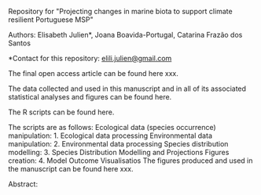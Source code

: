 Repository for "Projecting changes in marine biota to support climate resilient Portuguese MSP"

Authors: Elisabeth Julien*, Joana Boavida-Portugal, Catarina Frazão dos Santos

*Contact for this repository: elili.julien@gmail.com

The final open access article can be found here xxx.

The data collected and used in this manuscript and in all of its associated statistical analyses and figures can be found here.

The R scripts can be found here.

The scripts are as follows:
Ecological data (species occurrence) manipulation: 1. Ecological data processing
Environmental data manipulation: 2. Environmental data processing
Species distribution modelling: 3. Species Distribution Modelling and Projections
Figures creation: 4. Model Outcome Visualisatios
The figures produced and used in the manuscript can be found here xxx.

Abstract:
